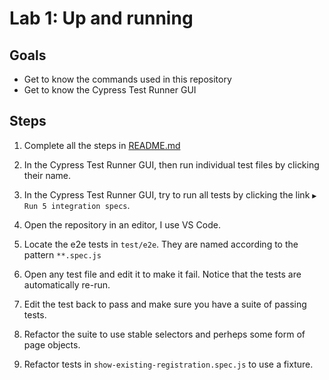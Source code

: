 # Lab 1: Up and running

## Goals

- Get to know the commands used in this repository
- Get to know the Cypress Test Runner GUI

## Steps

1. Complete all the steps in [README.md](README.md)

2. In the Cypress Test Runner GUI, then run individual test files by clicking their name.

3. In the Cypress Test Runner GUI, try to run all tests by clicking the link `▶️ Run 5 integration specs`.

4. Open the repository in an editor, I use VS Code.

5. Locate the e2e tests in `test/e2e`. They are named according to the pattern `**.spec.js`

6. Open any test file and edit it to make it fail. Notice that the tests are automatically re-run.

7. Edit the test back to pass and make sure you have a suite of passing tests.

8. Refactor the suite to use stable selectors and perheps some form of page objects.

9. Refactor tests in `show-existing-registration.spec.js` to use a fixture.
